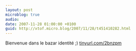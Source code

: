 ```yaml
---
layout: post
microblog: true
audio: 
date: 2007-11-28 01:00:00 +0100
guid: http://xtof.micro.blog/2007/11/28/t451410282.html
---
```

Bienvenue dans le bazar identité ;)  [tinyurl.com/2bnzpm](http://tinyurl.com/2bnzpm)
